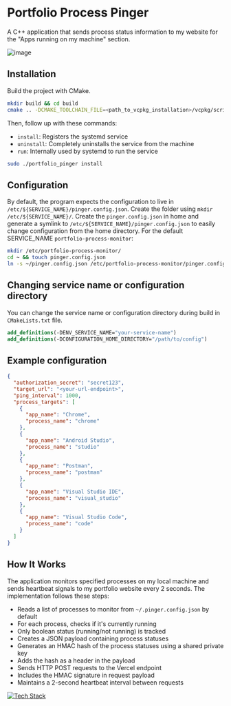 # Portfolio Process Pinger

A C++ application that sends process status information to my website for the "Apps running on my machine" section.

![image](https://github.com/user-attachments/assets/ddd1fbf9-1229-4208-b37c-a3a5de22899e)

## Installation
Build the project with CMake.
```bash
mkdir build && cd build
cmake .. -DCMAKE_TOOLCHAIN_FILE=<path_to_vcpkg_installation>/vcpkg/scripts/buildsystems/vcpkg.cmake
```

Then, follow up with these commands:
- `install`: Registers the systemd service
- `uninstall`: Completely uninstalls the service from the machine
- `run`: Internally used by systemd to run the service

```bash
sudo ./portfolio_pinger install
```

## Configuration
By default, the program expects the configuration to live in `/etc/${SERVICE_NAME}/pinger.config.json`. Create the folder using `mkdir /etc/${SERVICE_NAME}/`. Create the `pinger.config.json` in home and generate a symlink to `/etc/${SERVICE_NAME}/pinger.config.json` to easily change configuration from the home directory. For the default SERVICE_NAME `portfolio-process-monitor`:

```bash
mkdir /etc/portfolio-process-monitor/
cd ~ && touch pinger.config.json
ln -s ~/pinger.config.json /etc/portfolio-process-monitor/pinger.config.json 
```

## Changing service name or configuration directory
You can change the service name or configuration directory during build in `CMakeLists.txt` file.
```cmake
add_definitions(-DENV_SERVICE_NAME="your-service-name")
add_definitions(-DCONFIGURATION_HOME_DIRECTORY="/path/to/config")
```

## Example configuration
```json
{
  "authorization_secret": "secret123",
  "target_url": "<your-url-endpoint>",
  "ping_interval": 1000,
  "process_targets": [
    {
      "app_name": "Chrome",
      "process_name": "chrome"
    },
    {
      "app_name": "Android Studio",
      "process_name": "studio"
    },
    {
      "app_name": "Postman",
      "process_name": "postman"
    },
    {
      "app_name": "Visual Studio IDE",
      "process_name": "visual_studio"
    },
    {
      "app_name": "Visual Studio Code",
      "process_name": "code"
    }
  ]
}
```

## How It Works

The application monitors specified processes on my local machine and sends heartbeat signals to my portfolio website every 2 seconds. The implementation follows these steps:

- Reads a list of processes to monitor from `~/.pinger.config.json` by default
- For each process, checks if it's currently running
- Only boolean status (running/not running) is tracked
- Creates a JSON payload containing process statuses
- Generates an HMAC hash of the process statuses using a shared private key
- Adds the hash as a header in the payload
- Sends HTTP POST requests to the Vercel endpoint
- Includes the HMAC signature in request payload
- Maintains a 2-second heartbeat interval between requests

[![Tech Stack](https://skillicons.dev/icons?i=cpp,cmake)]()
